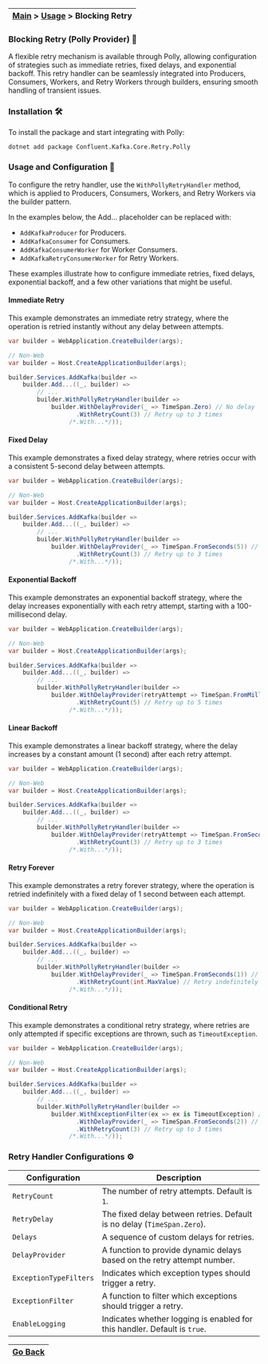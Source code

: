 | [Main](/README.md) > [Usage](/docs/Usage.md) > Blocking Retry |
|---------------------------------------------------------------|

### Blocking Retry (Polly Provider) :repeat:

A flexible retry mechanism is available through Polly, allowing configuration of strategies such as immediate retries, fixed delays, and exponential backoff. This retry handler can be seamlessly integrated into Producers, Consumers, Workers, and Retry Workers through builders, ensuring smooth handling of transient issues.

### Installation :hammer_and_wrench:

To install the package and start integrating with Polly:
```bash
dotnet add package Confluent.Kafka.Core.Retry.Polly
```

### Usage and Configuration :jigsaw:

To configure the retry handler, use the `WithPollyRetryHandler` method, which is applied to Producers, Consumers, Workers, and Retry Workers via the builder pattern.

In the examples below, the Add... placeholder can be replaced with:

- `AddKafkaProducer` for Producers.
- `AddKafkaConsumer` for Consumers.
- `AddKafkaConsumerWorker` for Worker Consumers.
- `AddKafkaRetryConsumerWorker` for Retry Workers.

These examples illustrate how to configure immediate retries, fixed delays, exponential backoff, and a few other variations that might be useful.

#### Immediate Retry

This example demonstrates an immediate retry strategy, where the operation is retried instantly without any delay between attempts.

```C#
var builder = WebApplication.CreateBuilder(args);

// Non-Web
var builder = Host.CreateApplicationBuilder(args);

builder.Services.AddKafka(builder =>
    builder.Add...((_, builder) =>
        // ... 
        builder.WithPollyRetryHandler(builder => 
            builder.WithDelayProvider(_ => TimeSpan.Zero) // No delay
                   .WithRetryCount(3) // Retry up to 3 times
                 /*.With...*/));
```

#### Fixed Delay

This example demonstrates a fixed delay strategy, where retries occur with a consistent 5-second delay between attempts.

```C#
var builder = WebApplication.CreateBuilder(args);

// Non-Web
var builder = Host.CreateApplicationBuilder(args);

builder.Services.AddKafka(builder =>
    builder.Add...((_, builder) =>
        // ... 
        builder.WithPollyRetryHandler(builder => 
            builder.WithDelayProvider(_ => TimeSpan.FromSeconds(5)) // Fixed 5 seconds delay
                   .WithRetryCount(3) // Retry up to 3 times
                 /*.With...*/));
```

#### Exponential Backoff

This example demonstrates an exponential backoff strategy, where the delay increases exponentially with each retry attempt, starting with a 100-millisecond delay.

```C#
var builder = WebApplication.CreateBuilder(args);

// Non-Web
var builder = Host.CreateApplicationBuilder(args);

builder.Services.AddKafka(builder =>
    builder.Add...((_, builder) =>
        // ... 
        builder.WithPollyRetryHandler(builder => 
            builder.WithDelayProvider(retryAttempt => TimeSpan.FromMilliseconds(Math.Pow(2, retryAttempt) * 100)) // Exponential backoff
                   .WithRetryCount(5) // Retry up to 5 times
                 /*.With...*/));
```

#### Linear Backoff

This example demonstrates a linear backoff strategy, where the delay increases by a constant amount (1 second) after each retry attempt.

```C#
var builder = WebApplication.CreateBuilder(args);

// Non-Web
var builder = Host.CreateApplicationBuilder(args);

builder.Services.AddKafka(builder =>
    builder.Add...((_, builder) =>
        // ... 
        builder.WithPollyRetryHandler(builder => 
            builder.WithDelayProvider(retryAttempt => TimeSpan.FromSeconds(retryAttempt)) // Linear backoff (1s, 2s, 3s, ...)
                   .WithRetryCount(3) // Retry up to 3 times
                 /*.With...*/));
```

#### Retry Forever

This example demonstrates a retry forever strategy, where the operation is retried indefinitely with a fixed delay of 1 second between each attempt.

```C#
var builder = WebApplication.CreateBuilder(args);

// Non-Web
var builder = Host.CreateApplicationBuilder(args);

builder.Services.AddKafka(builder =>
    builder.Add...((_, builder) =>
        // ... 
        builder.WithPollyRetryHandler(builder => 
            builder.WithDelayProvider(_ => TimeSpan.FromSeconds(1)) // 1 second delay between retries
                   .WithRetryCount(int.MaxValue) // Retry indefinitely
                 /*.With...*/));
```

#### Conditional Retry

This example demonstrates a conditional retry strategy, where retries are only attempted if specific exceptions are thrown, such as `TimeoutException`.

```C#
var builder = WebApplication.CreateBuilder(args);

// Non-Web
var builder = Host.CreateApplicationBuilder(args);

builder.Services.AddKafka(builder =>
    builder.Add...((_, builder) =>
        // ... 
        builder.WithPollyRetryHandler(builder => 
            builder.WithExceptionFilter(ex => ex is TimeoutException) // Retry only on TimeoutException
                   .WithDelayProvider(_ => TimeSpan.FromSeconds(2)) // 2 seconds delay
                   .WithRetryCount(3) // Retry up to 3 times
                 /*.With...*/));
```

### Retry Handler Configurations :gear:

| **Configuration**      | **Description**                                                                                 |
|------------------------|-------------------------------------------------------------------------------------------------|
| `RetryCount`           | The number of retry attempts. Default is `1`.                                                   |
| `RetryDelay`           | The fixed delay between retries. Default is no delay (`TimeSpan.Zero`).                         |
| `Delays`               | A sequence of custom delays for retries.                                                        |
| `DelayProvider`        | A function to provide dynamic delays based on the retry attempt number.                         |
| `ExceptionTypeFilters` | Indicates which exception types should trigger a retry.                                         |
| `ExceptionFilter`      | A function to filter which exceptions should trigger a retry.                                   |
| `EnableLogging`        | Indicates whether logging is enabled for this handler. Default is `true`.                       |


| [Go Back](/docs/Usage.md) |
|---------------------------| 
